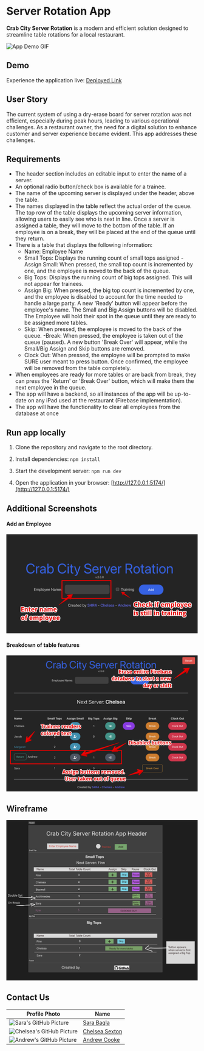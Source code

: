 # Server Rotation App
**Crab City Server Rotation** is a modern and efficient solution designed to streamline table rotations for a local restaurant.

![App Demo GIF](./images/demo.gif) 

## Demo
Experience the application live: [Deployed Link](https://crab-city.vercel.app/)

## User Story
The current system of using a dry-erase board for server rotation was not efficient, especially during peak hours, leading to various operational challenges. As a restaurant owner, the need for a digital solution to enhance customer and server experience became evident. This app addresses these challenges.

## Requirements
- The header section includes an editable input to enter the name of a server.
- An optional radio button/check box is available for a trainee.
- The name of the upcoming server is displayed under the header, above the table.
- The names displayed in the table reflect the actual order of the queue. The top row of the table displays the upcoming server information, allowing users to easily see who is next in line. Once a server is assigned a table, they will move to the bottom of the table. If an employee is on a break, they will be placed at the end of the queue until they return.
- There is a table that displays the following information:
  - Name: Employee Name
  - Small Tops: Displays the running count of small tops assigned
   -Assign Small: When pressed, the small top count is incremented by one, and the employee is moved to the back of the queue.
  - Big Tops: Displays the running count of big tops assigned. This will not appear for trainees.
  - Assign Big: When pressed, the big top count is incremented by one, and the employee is disabled to account for the time needed to handle a large party. A new 'Ready' button will appear before the employee's name. The Small and Big Assign buttons will be disabled. The Employee will hold their spot in the queue until they are ready to be assigned more tables. 
  - Skip: When pressed, the employee is moved to the back of the queue.
   -Break: When pressed, the employee is taken out of the queue (paused). A new button 'Break Over' will appear, while the Small/Big Assign and Skip buttons are removed.
  - Clock Out: When pressed, the employee will be prompted to make SURE user meant to press button. Once confirmed, the employee will be removed from the table completely.
- When employees are ready for more tables or are back from break, they can press the 'Return' or 'Break Over' button, which will make them the next employee in the queue.
- The app will have a backend, so all instances of the app will be up-to-date on any iPad used at the restaurant (Firebase implementation).
- The app will have the functionality to clear all employees from the database at once


## Run app locally
1. Clone the repository and navigate to the root directory.
2. Install dependencies: `npm install`

3. Start the development server: `npm run dev`

4. Open the application in your browser:
[http://127.0.0.1:5174/](http://127.0.0.1:5174/)

## Additional Screenshots
#### Add an Employee
![Add Employee](./images/step-1.png)

#### Breakdown of table features
![Table](./images/screen-2.png)

## Wireframe
![wireframe](./src/assets/wireframe.png)
<!-- ![wireframe2](./src/assets/wireframe2.png)  -->
<!-- ![wireframe3](./src/assets/wireframe3.png) -->



## Contact Us

| Profile Photo | Name |
|---------------|------|
| ![Sara's GitHub Picture](https://avatars.githubusercontent.com/u/74509058?s=60&v=4) | [Sara Baqla](https://github.com/missatrox44) |
| ![Chelsea's GitHub Picture](https://avatars.githubusercontent.com/u/1285062?s=60&v=4) | [Chelsea Sexton](https://github.com/chelsea314) |
| ![Andrew's GitHub Picture](https://avatars.githubusercontent.com/u/105688564?s=60&v=4) | [Andrew Cooke](https://github.com/andcooke) |
